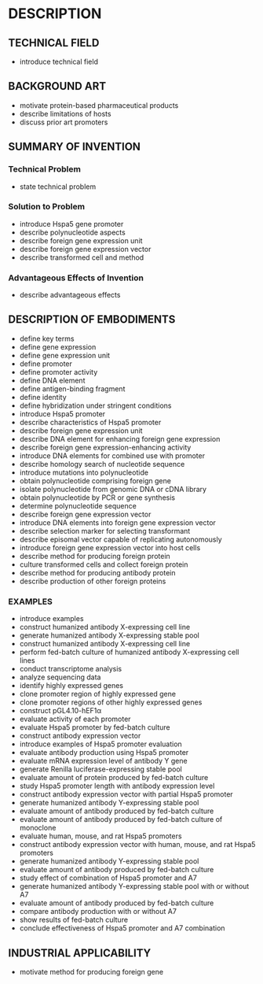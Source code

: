 # DESCRIPTION

## TECHNICAL FIELD

- introduce technical field

## BACKGROUND ART

- motivate protein-based pharmaceutical products
- describe limitations of hosts
- discuss prior art promoters

## SUMMARY OF INVENTION

### Technical Problem

- state technical problem

### Solution to Problem

- introduce Hspa5 gene promoter
- describe polynucleotide aspects
- describe foreign gene expression unit
- describe foreign gene expression vector
- describe transformed cell and method

### Advantageous Effects of Invention

- describe advantageous effects

## DESCRIPTION OF EMBODIMENTS

- define key terms
- define gene expression
- define gene expression unit
- define promoter
- define promoter activity
- define DNA element
- define antigen-binding fragment
- define identity
- define hybridization under stringent conditions
- introduce Hspa5 promoter
- describe characteristics of Hspa5 promoter
- describe foreign gene expression unit
- describe DNA element for enhancing foreign gene expression
- describe foreign gene expression-enhancing activity
- introduce DNA elements for combined use with promoter
- describe homology search of nucleotide sequence
- introduce mutations into polynucleotide
- obtain polynucleotide comprising foreign gene
- isolate polynucleotide from genomic DNA or cDNA library
- obtain polynucleotide by PCR or gene synthesis
- determine polynucleotide sequence
- describe foreign gene expression vector
- introduce DNA elements into foreign gene expression vector
- describe selection marker for selecting transformant
- describe episomal vector capable of replicating autonomously
- introduce foreign gene expression vector into host cells
- describe method for producing foreign protein
- culture transformed cells and collect foreign protein
- describe method for producing antibody protein
- describe production of other foreign proteins

### EXAMPLES

- introduce examples
- construct humanized antibody X-expressing cell line
- generate humanized antibody X-expressing stable pool
- construct humanized antibody X-expressing cell line
- perform fed-batch culture of humanized antibody X-expressing cell lines
- conduct transcriptome analysis
- analyze sequencing data
- identify highly expressed genes
- clone promoter region of highly expressed gene
- clone promoter regions of other highly expressed genes
- construct pGL4.10-hEF1α
- evaluate activity of each promoter
- evaluate Hspa5 promoter by fed-batch culture
- construct antibody expression vector
- introduce examples of Hspa5 promoter evaluation
- evaluate antibody production using Hspa5 promoter
- evaluate mRNA expression level of antibody Y gene
- generate Renilla luciferase-expressing stable pool
- evaluate amount of protein produced by fed-batch culture
- study Hspa5 promoter length with antibody expression level
- construct antibody expression vector with partial Hspa5 promoter
- generate humanized antibody Y-expressing stable pool
- evaluate amount of antibody produced by fed-batch culture
- evaluate amount of antibody produced by fed-batch culture of monoclone
- evaluate human, mouse, and rat Hspa5 promoters
- construct antibody expression vector with human, mouse, and rat Hspa5 promoters
- generate humanized antibody Y-expressing stable pool
- evaluate amount of antibody produced by fed-batch culture
- study effect of combination of Hspa5 promoter and A7
- generate humanized antibody Y-expressing stable pool with or without A7
- evaluate amount of antibody produced by fed-batch culture
- compare antibody production with or without A7
- show results of fed-batch culture
- conclude effectiveness of Hspa5 promoter and A7 combination

## INDUSTRIAL APPLICABILITY

- motivate method for producing foreign gene

